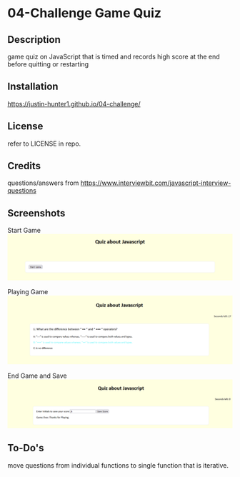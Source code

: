 # 04-Challenge Game Quiz 

## Description

game quiz on JavaScript that is timed and records high score at the end before quitting or restarting


## Installation

https://justin-hunter1.github.io/04-challenge/


## License

refer to LICENSE in repo.


## Credits

questions/answers from https://www.interviewbit.com/javascript-interview-questions
    

## Screenshots

Start Game
![](assets/images/start-game.png)

Playing Game
![](assets/images/playing-game.png)

End Game and Save
![](assets/images/save-initials-score.png)

## To-Do's

move questions from individual functions to single function that is iterative.

